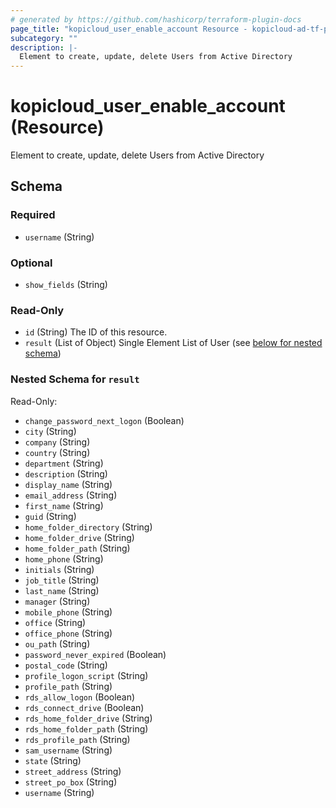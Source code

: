 ```yaml
---
# generated by https://github.com/hashicorp/terraform-plugin-docs
page_title: "kopicloud_user_enable_account Resource - kopicloud-ad-tf-provider"
subcategory: ""
description: |-
  Element to create, update, delete Users from Active Directory
---
```


# kopicloud_user_enable_account (Resource)

Element to create, update, delete Users from Active Directory



<!-- schema generated by tfplugindocs -->
## Schema

### Required

- `username` (String)

### Optional

- `show_fields` (String)

### Read-Only

- `id` (String) The ID of this resource.
- `result` (List of Object) Single Element List of User (see [below for nested schema](#nestedatt--result))

<a id="nestedatt--result"></a>
### Nested Schema for `result`

Read-Only:

- `change_password_next_logon` (Boolean)
- `city` (String)
- `company` (String)
- `country` (String)
- `department` (String)
- `description` (String)
- `display_name` (String)
- `email_address` (String)
- `first_name` (String)
- `guid` (String)
- `home_folder_directory` (String)
- `home_folder_drive` (String)
- `home_folder_path` (String)
- `home_phone` (String)
- `initials` (String)
- `job_title` (String)
- `last_name` (String)
- `manager` (String)
- `mobile_phone` (String)
- `office` (String)
- `office_phone` (String)
- `ou_path` (String)
- `password_never_expired` (Boolean)
- `postal_code` (String)
- `profile_logon_script` (String)
- `profile_path` (String)
- `rds_allow_logon` (Boolean)
- `rds_connect_drive` (Boolean)
- `rds_home_folder_drive` (String)
- `rds_home_folder_path` (String)
- `rds_profile_path` (String)
- `sam_username` (String)
- `state` (String)
- `street_address` (String)
- `street_po_box` (String)
- `username` (String)


